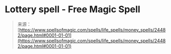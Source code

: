 <!--yml
category: 未分类
date: 2024-06-12 19:10:23
-->

# Lottery spell - Free Magic Spell

> 来源：[https://www.spellsofmagic.com/spells/life_spells/money_spells/24482/page.html#0001-01-01](https://www.spellsofmagic.com/spells/life_spells/money_spells/24482/page.html#0001-01-01)